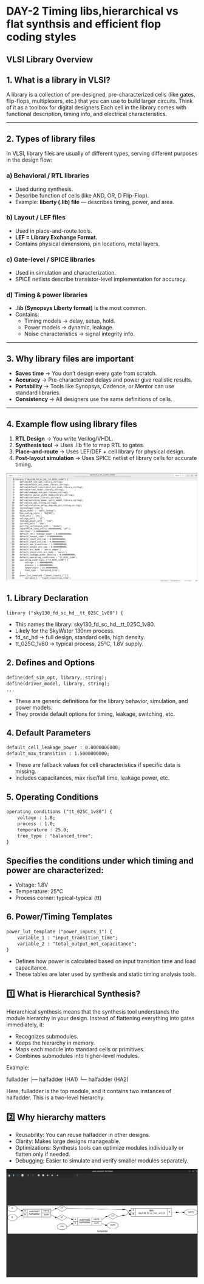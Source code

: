 # DAY-2  Timing libs,hierarchical vs flat synthsis and efficient flop coding styles

## VLSI Library Overview

## 1. What is a library in VLSI?

A library is a collection of pre-designed, pre-characterized cells (like gates, flip-flops, multiplexers, etc.) that you can use to build larger circuits.
Think of it as a toolbox for digital designers.Each cell in the library comes with functional description, timing info, and electrical characteristics.

---

## 2. Types of library files

In VLSI, library files are usually of different types, serving different purposes in the design flow:

### a) Behavioral / RTL libraries
- Used during synthesis.
- Describe function of cells (like AND, OR, D Flip-Flop).
- Example: **liberty (.lib) file** — describes timing, power, and area.

### b) Layout / LEF files
- Used in place-and-route tools.
- **LEF = Library Exchange Format.**
- Contains physical dimensions, pin locations, metal layers.

### c) Gate-level / SPICE libraries
- Used in simulation and characterization.
- SPICE netlists describe transistor-level implementation for accuracy.

### d) Timing & power libraries
- **.lib (Synopsys Liberty format)** is the most common.
- Contains:
  - Timing models → delay, setup, hold.
  - Power models → dynamic, leakage.
  - Noise characteristics → signal integrity info.

---

## 3. Why library files are important

- **Saves time** → You don’t design every gate from scratch.
- **Accuracy** → Pre-characterized delays and power give realistic results.
- **Portability** → Tools like Synopsys, Cadence, or Mentor can use standard libraries.
- **Consistency** → All designers use the same definitions of cells.

---

## 4. Example flow using library files

1. **RTL Design** → You write Verilog/VHDL.
2. **Synthesis tool** → Uses .lib file to map RTL to gates.
3. **Place-and-route** → Uses LEF/DEF + cell library for physical design.
4. **Post-layout simulation** → Uses SPICE netlist of library cells for accurate timing.

![Library_file](Screenshots/library.png)

## 1. Library Declaration

```
library ("sky130_fd_sc_hd__tt_025C_1v80") {
```
- This names the library: sky130_fd_sc_hd__tt_025C_1v80.
- Likely for the SkyWater 130nm process.
- fd_sc_hd → full design, standard cells, high density.
- tt_025C_1v80 → typical process, 25°C, 1.8V supply.


## 2. Defines and Options

```
define(def_sim_opt, library, string);
define(driver_model, library, string);
...
```
- These are generic definitions for the library behavior, simulation, and power models.
- They provide default options for timing, leakage, switching, etc.

## 4. Default Parameters
```
default_cell_leakage_power : 0.0000000000;
default_max_transition : 1.5000000000;
```
- These are fallback values for cell characteristics if specific data is missing.
- Includes capacitances, max rise/fall time, leakage power, etc.

## 5. Operating Conditions

```
operating_conditions ("tt_025C_1v80") {
    voltage : 1.8;
    process : 1.0;
    temperature : 25.0;
    tree_type : "balanced_tree";
}
```

## Specifies the conditions under which timing and power are characterized:
- Voltage: 1.8V
- Temperature: 25°C
- Process corner: typical-typical (tt)

## 6. Power/Timing Templates

```
power_lut_template ("power_inputs_1") {
    variable_1 : "input_transition_time";
    variable_2 : "total_output_net_capacitance";
}
```
- Defines how power is calculated based on input transition time and load capacitance.
- These tables are later used by synthesis and static timing analysis tools.



## 1️⃣ What is Hierarchical Synthesis?

Hierarchical synthesis means that the synthesis tool understands the module hierarchy in your design. Instead of flattening everything into gates immediately, it:

- Recognizes submodules.
- Keeps the hierarchy in memory.
- Maps each module into standard cells or primitives.
- Combines submodules into higher-level modules.

Example:

fulladder
 ├─ halfadder (HA1)
 └─ halfadder (HA2)

Here, fulladder is the top module, and it contains two instances of halfadder. This is a two-level hierarchy.


## 2️⃣ Why hierarchy matters

- Reusability: You can reuse halfadder in other designs.
- Clarity: Makes large designs manageable.
- Optimizations: Synthesis tools can optimize modules individually or flatten only if needed.
- Debugging: Easier to simulate and verify smaller modules separately.

![Heirarchy_Synthesis](Screenshots/heirarchySynth.png)
